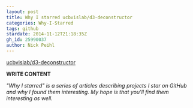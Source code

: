 ```yaml
---
layout: post
title: Why I starred ucbvislab/d3-deconstructor
categories: Why-I-Starred
tags: github
stardate: 2014-11-12T21:18:35Z
gh_id: 25990037
author: Nick Peihl
---
```


[ucbvislab/d3-deconstructor](https://github.com/ucbvislab/d3-deconstructor)

**WRITE CONTENT**

*"Why I starred" is a series of articles describing projects I star on GitHub and why I found them interesting. My hope is that you'll find them interesting as well.*

